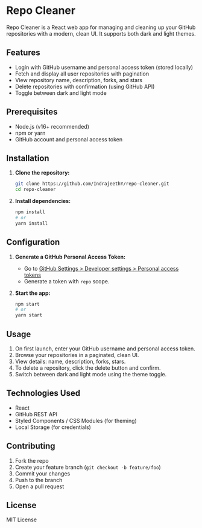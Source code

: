 # Repo Cleaner

Repo Cleaner is a React web app for managing and cleaning up your GitHub repositories with a modern, clean UI. It supports both dark and light themes.

## Features

- Login with GitHub username and personal access token (stored locally)
- Fetch and display all user repositories with pagination
- View repository name, description, forks, and stars
- Delete repositories with confirmation (using GitHub API)
- Toggle between dark and light mode

## Prerequisites

- Node.js (v16+ recommended)
- npm or yarn
- GitHub account and personal access token

## Installation

1. **Clone the repository:**

   ```bash
   git clone https://github.com/IndrajeethY/repo-cleaner.git
   cd repo-cleaner
   ```

2. **Install dependencies:**
   ```bash
   npm install
   # or
   yarn install
   ```

## Configuration

1. **Generate a GitHub Personal Access Token:**
   - Go to [GitHub Settings > Developer settings > Personal access tokens](https://github.com/settings/tokens)
   - Generate a token with `repo` scope.

2. **Start the app:**
   ```bash
   npm start
   # or
   yarn start
   ```

## Usage

1. On first launch, enter your GitHub username and personal access token.
2. Browse your repositories in a paginated, clean UI.
3. View details: name, description, forks, stars.
4. To delete a repository, click the delete button and confirm.
5. Switch between dark and light mode using the theme toggle.

## Technologies Used

- React
- GitHub REST API
- Styled Components / CSS Modules (for theming)
- Local Storage (for credentials)

## Contributing

1. Fork the repo
2. Create your feature branch (`git checkout -b feature/foo`)
3. Commit your changes
4. Push to the branch
5. Open a pull request

## License

MIT License
